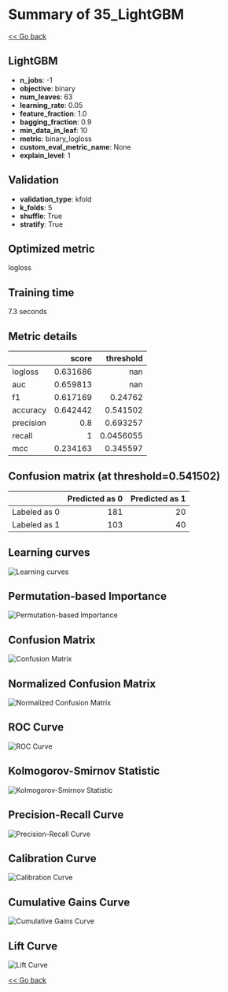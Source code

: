 # Summary of 35_LightGBM

[<< Go back](../README.md)


## LightGBM
- **n_jobs**: -1
- **objective**: binary
- **num_leaves**: 63
- **learning_rate**: 0.05
- **feature_fraction**: 1.0
- **bagging_fraction**: 0.9
- **min_data_in_leaf**: 10
- **metric**: binary_logloss
- **custom_eval_metric_name**: None
- **explain_level**: 1

## Validation
 - **validation_type**: kfold
 - **k_folds**: 5
 - **shuffle**: True
 - **stratify**: True

## Optimized metric
logloss

## Training time

7.3 seconds

## Metric details
|           |    score |   threshold |
|:----------|---------:|------------:|
| logloss   | 0.631686 | nan         |
| auc       | 0.659813 | nan         |
| f1        | 0.617169 |   0.24762   |
| accuracy  | 0.642442 |   0.541502  |
| precision | 0.8      |   0.693257  |
| recall    | 1        |   0.0456055 |
| mcc       | 0.234163 |   0.345597  |


## Confusion matrix (at threshold=0.541502)
|              |   Predicted as 0 |   Predicted as 1 |
|:-------------|-----------------:|-----------------:|
| Labeled as 0 |              181 |               20 |
| Labeled as 1 |              103 |               40 |

## Learning curves
![Learning curves](learning_curves.png)

## Permutation-based Importance
![Permutation-based Importance](permutation_importance.png)
## Confusion Matrix

![Confusion Matrix](confusion_matrix.png)


## Normalized Confusion Matrix

![Normalized Confusion Matrix](confusion_matrix_normalized.png)


## ROC Curve

![ROC Curve](roc_curve.png)


## Kolmogorov-Smirnov Statistic

![Kolmogorov-Smirnov Statistic](ks_statistic.png)


## Precision-Recall Curve

![Precision-Recall Curve](precision_recall_curve.png)


## Calibration Curve

![Calibration Curve](calibration_curve_curve.png)


## Cumulative Gains Curve

![Cumulative Gains Curve](cumulative_gains_curve.png)


## Lift Curve

![Lift Curve](lift_curve.png)



[<< Go back](../README.md)
